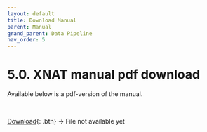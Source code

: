 ```yaml
---
layout: default
title: Download Manual
parent: Manual
grand_parent: Data Pipeline
nav_order: 5
---
```



# 5.0. XNAT manual pdf download

Available below is a pdf-version of the manual. 

<br/>

[Download](../../pics/logo.png){: .btn}  -> File not available yet
